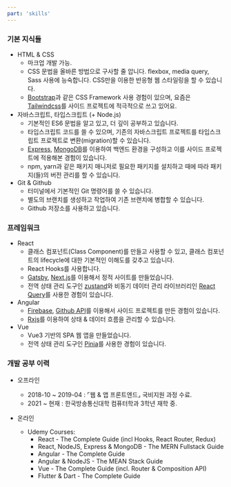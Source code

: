 ```yaml
---
part: 'skills'
---
```


### 기본 지식들

- HTML & CSS
    - 마크업 개발 가능.
    - CSS 문법을 올바른 방법으로 구사할 줄 압니다. flexbox, media query, Sass 사용에 능숙합니다. CSS만을 이용한 반응형 웹 스타일링을 할 수 있습니다.
    - [Bootstrap](https://getbootstrap.com/)과 같은 CSS Framework 사용 경험이 있으며, 요즘은 [Tailwindcss](https://tailwindcss.com/)를
      사이드 프로젝트에 적극적으로 쓰고 있어요.
- 자바스크립트, 타입스크립트 (+ Node.js)
    - 기본적인 ES6 문법을 알고 있고, 더 깊이 공부하고 있습니다.
    - 타입스크립트 코드를 쓸 수 있으며, 기존의 자바스크립트 프로젝트를 타입스크립트 프로젝트로 변환(migration)할 수 있습니다.
    - [Express](https://expressjs.com/ko/), [MongoDB](https://www.mongodb.com/ko-kr)를 이용하여 백엔드 환경을 구성하고 이를 사이드 프로젝트에
      적용해본 경험이 있습니다.
    - npm, yarn과 같은 패키지 매니저로 필요한 패키지를 설치하고 때에 따라 패키지(들)의 버전 관리를 할 수 있습니다.
- Git & Github
    - 터미널에서 기본적인 Git 명령어를 쓸 수 있습니다.
    - 별도의 브랜치를 생성하고 작업하여 기존 브랜치에 병합할 수 있습니다.
    - Github 저장소를 사용하고 있습니다.

### 프레임워크

- React
    - 클래스 컴포넌트(Class Component)를 만들고 사용할 수 있고, 클래스 컴포넌트의 lifecycle에 대한 기본적인 이해도를 갖추고 있습니다.
    - React Hooks를 사용합니다.
    - [Gatsby](https://www.gatsbyjs.com/), [Next.js](https://nextjs.org/)를 이용해서 정적 사이트를 만들었습니다.
    - 전역 상태 관리 도구인 [zustand](https://github.com/pmndrs/zustand)와 비동기 데이터 관리
      라이브러리인 [React Query](https://react-query-v3.tanstack.com/)를 사용한 경험이 있습니다.
- Angular
    - [Firebase](https://firebase.google.com/?hl=ko), [Github API](https://docs.github.com/en/rest)를 이용해서 사이드 프로젝트를 만든
      경험이 있습니다.
    - [Rxjs](https://rxjs.dev/)를 이용하여 상태 & 데이터 흐름을 관리할 수 있습니다.
- Vue
    - Vue3 기반의 SPA 웹 앱을 만들었습니다.
    - 전역 상태 관리 도구인 [Pinia](https://pinia.vuejs.org/)를 사용한 경험이 있습니다.

### 개발 공부 이력

- 오프라인
    - 2018-10 ~ 2019-04 : ⌜웹 & 앱 프론트엔드⌟ 국비지원 과정 수료.
    - 2021 ~ 현재 : 한국방송통신대학 컴퓨터학과 3학년 재학 중.

- 온라인
    - Udemy Courses:
        - React - The Complete Guide (incl Hooks, React Router, Redux)
        - React, NodeJS, Express & MongoDB - The MERN Fullstack Guide
        - Angular - The Complete Guide
        - Angular & NodeJS - The MEAN Stack Guide
        - Vue - The Complete Guide (incl. Router & Composition API)
        - Flutter & Dart - The Complete Guide
